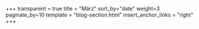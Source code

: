 +++
transparent = true
title = "März"
sort_by="date"
weight=3
paginate_by=10
template = "blog-section.html"
insert_anchor_links = "right"
+++
